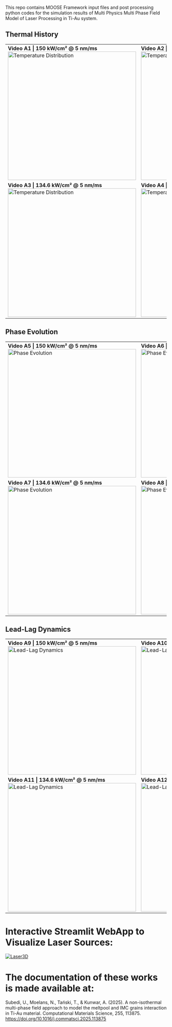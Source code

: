 This repo contains MOOSE Framework input files and post processing python codes for the simulation results of Multi Physics Multi Phase Field Model of Laser Processing in Ti-Au system.

<!-- ## Simulation Result Animations
### Tempeature Distribution | Irradiance: 134.6 kW/cm2; Scan Speed: 5nm/ms
![Temperature_Distribution](3_Simulation_Video_Animations/gif/I134_V5/Temperature_Distribution.gif)

### Isotherm | Irradiance: 150 kW/cm2; Scan Speed: 4nm/ms
![Isotherm](3_Simulation_Video_Animations/gif/I150_V4/Isotherm.gif)

### Phase Evolution | Irradiance: 150 kW/cm2; Scan Speed: 5nm/ms
![Phase_Evolution](3_Simulation_Video_Animations/gif/I150_V5/Phase_Growth.gif)

### Phase Area Growth | Irradiance: 134.6 kW/cm2; Scan Speed: 4nm/ms
![Phase_Area](3_Simulation_Video_Animations/gif/I134_V4/Grain_Growth_(Area).gif)
 -->

## Thermal History

<table>
  <tr>
    <td>
      <strong>Video A1 | 150 kW/cm² @ 5 nm/ms</strong><br>
      <img src="3_Simulation_Video_Animations/I150_V5/gif/I150_V5_TEMPERATURE.gif" alt="Temperature Distribution" width="400"/>
    </td>
    <td>
      <strong>Video A2 | 150 kW/cm² @ 4 nm/ms</strong><br>
      <img src="3_Simulation_Video_Animations/I150_V4/gif/I150_V4_TEMPERATURE.gif" alt="Temperature Distribution" width="400"/>
    </td>
  </tr>
  <tr>
    <td>
      <strong>Video A3 | 134.6 kW/cm² @ 5 nm/ms</strong><br>
      <img src="3_Simulation_Video_Animations/I134_V5/gif/I134_V5_TEMPERATURE.gif" alt="Temperature Distribution" width="400"/>
    </td>
    <td>
      <strong>Video A4 | 134.6 kW/cm² @ 4 nm/ms</strong><br>
      <img src="3_Simulation_Video_Animations/I134_V4/gif/I134_V4_TEMPERATURE.gif" alt="Temperature Distribution" width="400"/>
    </td>
  </tr>
</table>

## Phase Evolution

<table>
  <tr>
    <td>
      <strong>Video A5 | 150 kW/cm² @ 5 nm/ms</strong><br>
      <img src="3_Simulation_Video_Animations/I150_V5/gif/I150_V5_PHASE.gif" alt="Phase Evolution" width="400"/>
    </td>
    <td>
      <strong>Video A6 | 150 kW/cm² @ 4 nm/ms</strong><br>
      <img src="3_Simulation_Video_Animations/I150_V4/gif/I150_V4_PHASE.gif" alt="Phase Evolution" width="400"/>
    </td>
  </tr>
  <tr>
    <td>
      <strong>Video A7 | 134.6 kW/cm² @ 5 nm/ms</strong><br>
      <img src="3_Simulation_Video_Animations/I134_V5/gif/I134_V5_PHASE.gif" alt="Phase Evolution" width="400"/>
    </td>
    <td>
      <strong>Video A8 | 134.6 kW/cm² @ 4 nm/ms</strong><br>
      <img src="3_Simulation_Video_Animations/I134_V4/gif/I134_V4_PHASE.gif" alt="Phase Evolution" width="400"/>
    </td>
  </tr>
</table>

## Lead-Lag Dynamics

<table>
  <tr>
    <td>
      <strong>Video A9 | 150 kW/cm² @ 5 nm/ms</strong><br>
      <img src="3_Simulation_Video_Animations/I150_V5/gif/I150_V5_ISOTHERM.gif" alt="Lead-Lag Dynamics" width="400"/>
    </td>
    <td>
      <strong>Video A10 | 150 kW/cm² @ 4 nm/ms</strong><br>
      <img src="3_Simulation_Video_Animations/I150_V4/gif/I150_V4_ISOTHERM.gif" alt="Lead-Lag Dynamics" width="400"/>
    </td>
  </tr>
  <tr>
    <td>
      <strong>Video A11 | 134.6 kW/cm² @ 5 nm/ms</strong><br>
      <img src="3_Simulation_Video_Animations/I134_V5/gif/I134_V5_ISOTHERM.gif" alt="Lead-Lag Dynamics" width="400"/>
    </td>
    <td>
      <strong>Video A12 | 134.6 kW/cm² @ 4 nm/ms</strong><br>
      <img src="3_Simulation_Video_Animations/I134_V4/gif/I134_V4_ISOTHERM.gif" alt="Lead-Lag Dynamics" width="400"/>
    </td>
  </tr>
</table>


# Interactive Streamlit WebApp to Visualize Laser Sources:
[![Laser3D](https://img.shields.io/badge/StreamlitAPP-streamlit-red)](https://laser3d.streamlit.app/)


# The documentation of these works is made available at:
Subedi, U., Moelans, N., Tański, T., & Kunwar, A. (2025). A non-isothermal multi-phase field approach to model the meltpool and IMC grains interaction in Ti-Au material. Computational Materials Science, 255, 113875. https://doi.org/10.1016/j.commatsci.2025.113875
